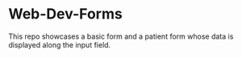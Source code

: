 # Web-Dev-Forms
This repo showcases a basic form and a patient form whose data is displayed along the input field.
